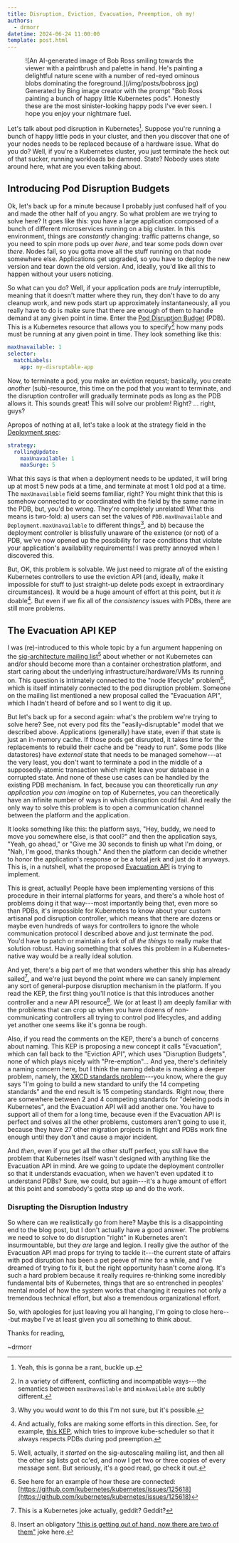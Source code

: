 ```yaml
---
title: Disruption, Eviction, Evacuation, Preemption, oh my!
authors:
  - drmorr
datetime: 2024-06-24 11:00:00
template: post.html
---
```


<figure markdown>
  ![An AI-generated image of Bob Ross smiling towards the viewer with a paintbrush and palette in hand.
He's painting a delightful nature scene with a number of red-eyed ominous blobs dominating the foreground.](/img/posts/bobross.jpg)
  <figcaption>
    Generated by Bing image creator with the prompt "Bob Ross painting a bunch of happy little Kubernetes pods".
    Honestly these are the most sinister-looking happy pods I've ever seen.  I hope you enjoy your nightmare
    fuel.
  </figcaption>
</figure>

Let's talk about pod disruption in Kubernetes[^1].  Suppose you're running a bunch of happy little pods in your cluster,
and then you discover that one of your nodes needs to be replaced because of a hardware issue.  What do you do?  Well,
if you're a Kubernetes cluster, you just terminate the heck out of that sucker, running workloads be damned.  State?
Nobody uses state around here, what are you even talking about.

## Introducing Pod Disruption Budgets

Ok, let's back up for a minute because I probably just confused half of you and made the other half of you angry.  So
what problem are we trying to solve here?  It goes like this: you have a large application composed of a bunch of
different microservices running on a big cluster.  In this environment, things are _constantly_ changing: traffic
patterns change, so you need to spin more pods up over _here_, and tear some pods down over _there_.  Nodes fail, so you
gotta move all the stuff running on that node somewhere else.  Applications get upgraded, so you have to deploy the new
version and tear down the old version.  And, ideally, you'd like all this to happen without your users noticing.

So what can you do?  Well, if your application pods are _truly_ interruptible, meaning that it doesn't matter where they
run, they don't have to do any cleanup work, and new pods start up approximately instantaneously, all you really have to
do is make sure that there are enough of them to handle demand at any given point in time.  Enter the [Pod Disruption
Budget](https://kubernetes.io/docs/tasks/run-application/configure-pdb/) (PDB).  This is a Kubernetes resource that
allows you to specify[^2] how many pods must be running at any given point in time.   They look something like this:

```yaml
maxUnavailable: 1
selector:
  matchLabels:
    app: my-disruptable-app
```

Now, to terminate a pod, you make an eviction request; basically, you create _another_ (sub)-resource, this time on the
pod that you want to terminate, and the disruption controller will gradually terminate pods as long as the PDB allows
it.  This sounds great!  This will solve our problem!  Right? ... right, guys?

Apropos of nothing at all, let's take a look at the strategy field in the [Deployment spec](https://www.manifests.io/kubernetes/1.28/io.k8s.api.apps.v1.RollingUpdateDeployment?linked=Deployment.spec.strategy.rollingUpdate):

```yaml
strategy:
  rollingUpdate:
    maxUnavailable: 1
    maxSurge: 5
```

What this says is that when a deployment needs to be updated, it will bring up at most 5 new pods at a time, and
terminate at most 1 old pod at a time.  The `maxUnavailable` field seems familiar, right?  You might think that this is
somehow connected to or coordinated with the field by the same name in the PDB, but, you'd be wrong.  They're completely
unrelated!  What this means is two-fold: a) users can set the values of `PDB.maxUnavailable` and
`Deployment.maxUnavailable` to different things[^3], and b) because the deployment controller is blissfully unaware of
the existence (or not) of a PDB, we've now opened up the possibility for race conditions that violate your application's
availability requirements!  I was pretty annoyed when I discovered this.

But, OK, this problem is solvable.  We just need to migrate _all_ of the existing Kubernetes controllers to use the
eviction API (and, ideally, make it impossible for stuff to just straight-up delete pods except in extraordinary
circumstances).  It would be a huge amount of effort at this point, but it _is_ doable[^4].  But even if we fix all of
the _consistency_ issues with PDBs, there are still more problems.

## The Evacuation API KEP

I was (re)-introduced to this whole topic by a fun argument happening on the [sig-architecture mailing list](https://groups.google.com/g/kubernetes-sig-architecture/c/Tb_3oDMAHrg/m/6jA4ffzyAQAJ)[^5]
about whether or not Kubernetes can and/or should become more than a container orchestration platform, and start caring
about the underlying infrastructure/hardware/VMs its running on.  This question is intimately connected to the "node
lifecycle" problem[^6], which is itself intimately connected to the pod disruption problem.  Someone on the mailing list
mentioned a new proposal called the "Evacuation API", which I hadn't heard of before and so I went to dig it up.

But let's back up for a second again: what's the problem we're trying to solve here?  See, not every pod fits the
"easily-disruptable" model that we described above.  Applications (generally) have state, even if that state is just an
in-memory cache.  If those pods get disrupted, it takes time for the replacements to rebuild their cache and be "ready
to run".  Some pods (like datastores) have _external_ state that needs to be managed somehow---at the very least, you
don't want to terminate a pod in the middle of a supposedly-atomic transaction which might leave your database in a
corrupted state.  And none of these use cases can be handled by the existing PDB mechanism.  In fact, because you can
theoretically run _any application you can imagine_ on top of Kubernetes, you can theoretically have an infinite number
of ways in which disruption could fail.  And really the only way to solve this problem is to open a communication
channel between the platform and the application.

It looks something like this: the platform says, "Hey, buddy, we need to move you somewhere else, is that cool?" and
then the application says, "Yeah, go ahead," or "Give me 30 seconds to finish up what I'm doing, or "Nah, I'm good,
thanks though."  And then the platform can decide whether to honor the application's response or be a total jerk and
just do it anyways.  This is, in a nutshell, what the proposed [Evacuation API](https://github.com/kubernetes/enhancements/pull/4565)
is trying to implement.

This is great, actually!  People have been implementing versions of this procedure in their internal platforms for
years, and there's a whole host of problems doing it that way---most importantly being that, even more so than PDBs,
it's impossible for Kubernetes to know about your custom artisanal pod disruption controller, which means that there are
dozens or maybe even hundreds of ways for controllers to ignore the whole communication protocol I described above and
just terminate the pod.  You'd have to patch or maintain a fork of _all the things_ to really make that solution robust.
Having something that solves this problem in a Kubernetes-native way would be a really ideal solution.

And yet, there's a big part of me that wonders whether this ship has already sailed[^7], and we're just beyond the point
where we can sanely implement any sort of general-purpose disruption mechanism in the platform.  If you read the KEP,
the first thing you'll notice is that this introduces another controller and a new API resource[^8].  We (or at least I)
am deeply familiar with the problems that can crop up when you have dozens of non-communicating controllers all trying
to control pod lifecycles, and adding yet another one seems like it's gonna be rough.

Also, if you read the comments on the KEP, there's a bunch of concerns about naming.  This KEP is proposing a new
concept it calls "Evacuation", which can fall back to the "Eviction API", which uses "Disruption Budgets", none of which
plays nicely with "Pre-emption"... And yea, there's definitely a naming concern here, but I think the naming debate is
masking a deeper problem, namely, the [XKCD standards problem](https://xkcd.com/927/)---you know, where the guy says
"I'm going to build a new standard to unify the 14 competing standards" and the end result is 15 competing standards.
Right now, there are somewhere between 2 and 4 competing standards for "deleting pods in Kubernetes", and the Evacuation
API will add another one.  You have to support all of them for a long time, because even if the Evacuation API is
perfect and solves all the other problems, customers aren't going to use it, because they have 27 other migration
projects in flight and PDBs work fine enough until they don't and cause a major incident.

And _then_, even if you get all the other stuff perfect, you _still_ have the problem that Kubernetes itself wasn't
designed with anything like the Evacuation API in mind.  Are we going to update the deployment controller so that it
understands evacuation, when we haven't even updated it to understand PDBs?  Sure, we could, but again---it's a huge
amount of effort at this point and somebody's gotta step up and do the work.

### Disrupting the Disruption Industry

So where can we realistically go from here?  Maybe this is a disappointing end to the blog post, but I don't actually
have a good answer.  The problems we need to solve to do disruption "right" in Kubernetes aren't insurmountable, but
they _are_ large and legion.  I really give the author of the Evacuation API mad props for trying to tackle it---the
current state of affairs with pod disruption has been a pet peeve of mine for a while, and I've dreamed of trying to fix
it, but the right opportunity hasn't come along.  It's such a hard problem because it really requires re-thinking some
incredibly fundamental bits of Kubernetes, things that are so entrenched in peoples' mental model of how the system
works that changing it requires not only a tremendous technical effort, but also a tremendous organizational effort.

So, with apologies for just leaving you all hanging, I'm going to close here---but maybe I've at least given you all
something to think about.

Thanks for reading,

~drmorr

[^1]: Yeah, this is gonna be a rant, buckle up.

[^2]: In a variety of different, conflicting and incompatible ways---the semantics between `maxUnavailable` and
    `minAvailable` are subtly different.

[^3]: Why you would _want_ to do this I'm not sure, but it's possible.

[^4]: And actually, folks are making some efforts in this direction.  See, for example, [this KEP](https://github.com/kubernetes/enhancements/issues/3280),
     which tries to improve kube-scheduler so that it always respects PDBs during pod preemption.

[^5]: Well, actually, it _started_ on the sig-autoscaling mailing list, and then all the other sig lists got cc'ed, and
    now I get two or three copies of every message sent.  But seriously, it's a good read, go check it out.

[^6]: See here for an example of how these are connected: [https://github.com/kubernetes/kubernetes/issues/125618](https://github.com/kubernetes/kubernetes/issues/125618)

[^7]: This is a Kubernetes joke actually, geddit?  Geddit?

[^8]: Insert an obligatory ["this is getting out of hand, now there are two of them"](https://media.tenor.com/mg0QH3Ui9-gAAAAd/this-is-getting-out-of-hand-now-there-are-two.gif)
    joke here.
